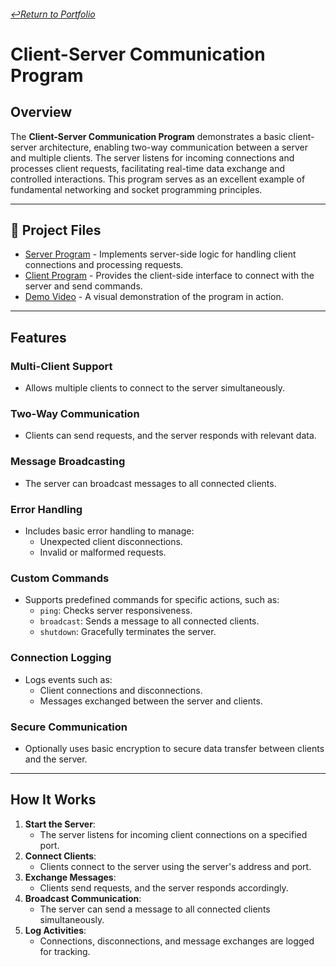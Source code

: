 ###### [↩️Return to Portfolio](https://github.com/EricDelgado993/Portfolio)
# Client-Server Communication Program

## Overview
The **Client-Server Communication Program** demonstrates a basic client-server architecture, enabling two-way communication between a server and multiple clients. The server listens for incoming connections and processes client requests, facilitating real-time data exchange and controlled interactions. This program serves as an excellent example of fundamental networking and socket programming principles.

---

## 📂 Project Files
- [Server Program](https://github.com/EricDelgado993/Server-Client/blob/main/Client%20Server%20Program/Server.py) - Implements server-side logic for handling client connections and processing requests.
- [Client Program](https://github.com/EricDelgado993/Server-Client/blob/main/Client%20Server%20Program/Client.py) - Provides the client-side interface to connect with the server and send commands.
- [Demo Video](https://github.com/EricDelgado993/Server-Client/blob/main/Client%20Server%20Program/Demo.mp4) -  A visual demonstration of the program in action.

---

## Features

###  Multi-Client Support
- Allows multiple clients to connect to the server simultaneously.

### Two-Way Communication
- Clients can send requests, and the server responds with relevant data.

### Message Broadcasting
- The server can broadcast messages to all connected clients.

### Error Handling
- Includes basic error handling to manage:
  - Unexpected client disconnections.
  - Invalid or malformed requests.

### Custom Commands
- Supports predefined commands for specific actions, such as:
  - `ping`: Checks server responsiveness.
  - `broadcast`: Sends a message to all connected clients.
  - `shutdown`: Gracefully terminates the server.

### Connection Logging
- Logs events such as:
  - Client connections and disconnections.
  - Messages exchanged between the server and clients.

### Secure Communication
- Optionally uses basic encryption to secure data transfer between clients and the server.

---

## How It Works

1. **Start the Server**: 
   - The server listens for incoming client connections on a specified port.
2. **Connect Clients**: 
   - Clients connect to the server using the server's address and port.
3. **Exchange Messages**: 
   - Clients send requests, and the server responds accordingly.
4. **Broadcast Communication**: 
   - The server can send a message to all connected clients simultaneously.
5. **Log Activities**: 
   - Connections, disconnections, and message exchanges are logged for tracking.
